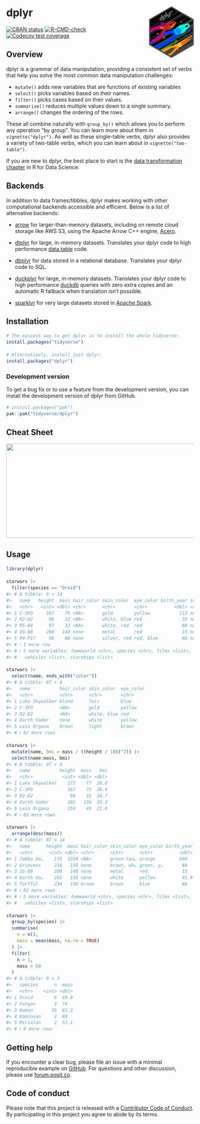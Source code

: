 
<!-- README.md is generated from README.Rmd. Please edit that file -->

# dplyr <a href="https://dplyr.tidyverse.org"><img src="man/figures/logo.png" align="right" height="138" /></a>

<!-- badges: start -->

[![CRAN
status](https://www.r-pkg.org/badges/version/dplyr)](https://cran.r-project.org/package=dplyr)
[![R-CMD-check](https://github.com/tidyverse/dplyr/actions/workflows/R-CMD-check.yaml/badge.svg)](https://github.com/tidyverse/dplyr/actions/workflows/R-CMD-check.yaml)
[![Codecov test
coverage](https://codecov.io/gh/tidyverse/dplyr/graph/badge.svg)](https://app.codecov.io/gh/tidyverse/dplyr)
<!-- badges: end -->

## Overview

dplyr is a grammar of data manipulation, providing a consistent set of
verbs that help you solve the most common data manipulation challenges:

- `mutate()` adds new variables that are functions of existing variables
- `select()` picks variables based on their names.
- `filter()` picks cases based on their values.
- `summarise()` reduces multiple values down to a single summary.
- `arrange()` changes the ordering of the rows.

These all combine naturally with `group_by()` which allows you to
perform any operation “by group”. You can learn more about them in
`vignette("dplyr")`. As well as these single-table verbs, dplyr also
provides a variety of two-table verbs, which you can learn about in
`vignette("two-table")`.

If you are new to dplyr, the best place to start is the [data
transformation chapter](https://r4ds.hadley.nz/data-transform) in R for
Data Science.

## Backends

In addition to data frames/tibbles, dplyr makes working with other
computational backends accessible and efficient. Below is a list of
alternative backends:

- [arrow](https://arrow.apache.org/docs/r/) for larger-than-memory
  datasets, including on remote cloud storage like AWS S3, using the
  Apache Arrow C++ engine,
  [Acero](https://arrow.apache.org/docs/cpp/streaming_execution.html).

- [dtplyr](https://dtplyr.tidyverse.org/) for large, in-memory datasets.
  Translates your dplyr code to high performance
  [data.table](https://rdatatable.gitlab.io/data.table/) code.

- [dbplyr](https://dbplyr.tidyverse.org/) for data stored in a
  relational database. Translates your dplyr code to SQL.

- [duckplyr](https://duckplyr.tidyverse.org/) for large, in-memory
  datasets. Translates your dplyr code to high performance
  [duckdb](https://duckdb.org) queries with zero extra copies and
  an automatic R fallback when translation isn’t possible.

- [sparklyr](https://spark.rstudio.com) for very large datasets stored
  in [Apache Spark](https://spark.apache.org).

## Installation

``` r
# The easiest way to get dplyr is to install the whole tidyverse:
install.packages("tidyverse")

# Alternatively, install just dplyr:
install.packages("dplyr")
```

### Development version

To get a bug fix or to use a feature from the development version, you
can install the development version of dplyr from GitHub.

``` r
# install.packages("pak")
pak::pak("tidyverse/dplyr")
```

## Cheat Sheet

<a href="https://github.com/rstudio/cheatsheets/blob/main/data-transformation.pdf"><img src="https://raw.githubusercontent.com/rstudio/cheatsheets/main/pngs/thumbnails/data-transformation-cheatsheet-thumbs.png" width="630" height="252"/></a>

## Usage

``` r
library(dplyr)

starwars |>
  filter(species == "Droid")
#> # A tibble: 6 × 14
#>   name   height  mass hair_color skin_color  eye_color birth_year sex   gender
#>   <chr>   <int> <dbl> <chr>      <chr>       <chr>          <dbl> <chr> <chr>
#> 1 C-3PO     167    75 <NA>       gold        yellow           112 none  masculi…
#> 2 R2-D2      96    32 <NA>       white, blue red               33 none  masculi…
#> 3 R5-D4      97    32 <NA>       white, red  red               NA none  masculi…
#> 4 IG-88     200   140 none       metal       red               15 none  masculi…
#> 5 R4-P17     96    NA none       silver, red red, blue         NA none  feminine
#> # ℹ 1 more row
#> # ℹ 5 more variables: homeworld <chr>, species <chr>, films <list>,
#> #   vehicles <list>, starships <list>

starwars |>
  select(name, ends_with("color"))
#> # A tibble: 87 × 4
#>   name           hair_color skin_color  eye_color
#>   <chr>          <chr>      <chr>       <chr>
#> 1 Luke Skywalker blond      fair        blue
#> 2 C-3PO          <NA>       gold        yellow
#> 3 R2-D2          <NA>       white, blue red
#> 4 Darth Vader    none       white       yellow
#> 5 Leia Organa    brown      light       brown
#> # ℹ 82 more rows

starwars |>
  mutate(name, bmi = mass / ((height / 100)^2)) |>
  select(name:mass, bmi)
#> # A tibble: 87 × 4
#>   name           height  mass   bmi
#>   <chr>           <int> <dbl> <dbl>
#> 1 Luke Skywalker    172    77  26.0
#> 2 C-3PO             167    75  26.9
#> 3 R2-D2              96    32  34.7
#> 4 Darth Vader       202   136  33.3
#> 5 Leia Organa       150    49  21.8
#> # ℹ 82 more rows

starwars |>
  arrange(desc(mass))
#> # A tibble: 87 × 14
#>   name      height  mass hair_color skin_color eye_color birth_year sex   gender
#>   <chr>      <int> <dbl> <chr>      <chr>      <chr>          <dbl> <chr> <chr>
#> 1 Jabba De…    175  1358 <NA>       green-tan… orange         600   herm… mascu…
#> 2 Grievous     216   159 none       brown, wh… green, y…       NA   male  mascu…
#> 3 IG-88        200   140 none       metal      red             15   none  mascu…
#> 4 Darth Va…    202   136 none       white      yellow          41.9 male  mascu…
#> 5 Tarfful      234   136 brown      brown      blue            NA   male  mascu…
#> # ℹ 82 more rows
#> # ℹ 5 more variables: homeworld <chr>, species <chr>, films <list>,
#> #   vehicles <list>, starships <list>

starwars |>
  group_by(species) |>
  summarise(
    n = n(),
    mass = mean(mass, na.rm = TRUE)
  ) |>
  filter(
    n > 1,
    mass > 50
  )
#> # A tibble: 9 × 3
#>   species      n  mass
#>   <chr>    <int> <dbl>
#> 1 Droid        6  69.8
#> 2 Gungan       3  74
#> 3 Human       35  81.3
#> 4 Kaminoan     2  88
#> 5 Mirialan     2  53.1
#> # ℹ 4 more rows
```

## Getting help

If you encounter a clear bug, please file an issue with a minimal
reproducible example on
[GitHub](https://github.com/tidyverse/dplyr/issues). For questions and
other discussion, please use [forum.posit.co](https://forum.posit.co/).

## Code of conduct

Please note that this project is released with a [Contributor Code of
Conduct](https://dplyr.tidyverse.org/CODE_OF_CONDUCT). By participating
in this project you agree to abide by its terms.

